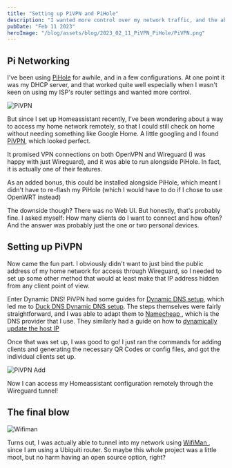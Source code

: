 ```yaml
---
title: "Setting up PiVPN and PiHole"
description: "I wanted more control over my network traffic, and the ability to tunnle"
pubDate: "Feb 11 2023"
heroImage: "/blog/assets/blog/2023_02_11_PiVPN_PiHole/PiVPN.png"
---
```


## Pi Networking

I've been using [PiHole](https://pi-hole.net/) for awhile, and in a few configurations. At one point it was my DHCP server, and that worked quite well especially when I wasn't keen on using my ISP's router settings and wanted more control. 

![PiVPN](/blog/assets/blog/2023_02_11_PiVPN_PiHole/PiVPN.png)

But since I set up Homeassistant recently, I've been wondering about a way to access my home network remotely, so that I could still check on home without needing something like Google Home. A little googling and I found [PiVPN](https://pivpn.io/), which looked perfect. 

It promised VPN connections on both OpenVPN and Wireguard (I was happy with just Wireguard), and it was able to run alongside PiHole. In fact, it is actually one of their features.

As an added bonus, this could be installed alongside PiHole, which meant I didn't have to re-flash my PiHole (which I would have to do if I chose to use OpenWRT instead)

The downside though? There was no Web UI. But honestly, that's probably fine. I asked myself: How many clients do I want to connect and how often? And the answer was probably just the one or two personal devices.

## Setting up PiVPN

Now came the fun part. I obviously didn't want to just bind the public address of my home network for access through Wireguard, so I needed to set up some other method that would at least make that IP address hidden from any client point of view. 

Enter Dynamic DNS! PiVPN had some guides for [Dynamic DNS setup](https://docs.pivpn.io/guides/dynamic-dns/), which led me to [Duck DNS Dynamic DNS setup](https://www.duckdns.org/install.jsp). The steps themselves were fairly straightforward, and I was able to adapt them to [ Namecheap ](v), which is the DNS provider that I use. They similarly had a guide on how to [dynamically update the host IP](https://www.namecheap.com/support/knowledgebase/article.aspx/29/11/how-to-dynamically-update-the-hosts-ip-with-an-http-request/)

Once that was set up, I was good to go! I just ran the commands for adding clients and generating the necessary QR Codes or config files, and got the individual clients set up. 

![PiVPN Add](/blog/assets/blog/2023_02_11_PiVPN_PiHole/PiVPN_Add.png)

Now I can access my Homeassistant configuration remotely through the Wireguard tunnel!

## The final blow

![Wifiman](/blog/assets/blog/2023_02_11_PiVPN_PiHole/Wifiman.png)

Turns out, I was actually able to tunnel into my network using [ WifiMan ](https://wifiman.com/), since I am using a Ubiquiti router. So maybe this whole project was a little moot, but no harm having an open source option, right? 

